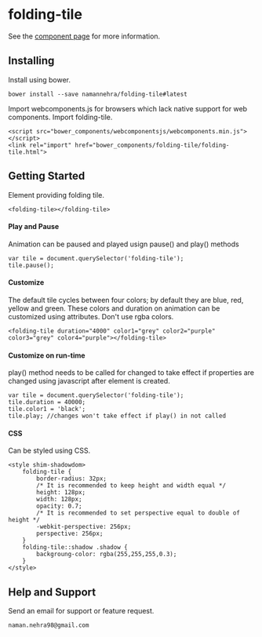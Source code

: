 folding-tile
=============

See the [component page](https://namannehra.github.io/folding-tile/) for more information.

## Installing

Install using bower.
```
bower install --save namannehra/folding-tile#latest
```

Import webcomponents.js for browsers which lack native support for web components. Import folding-tile.
```
<script src="bower_components/webcomponentsjs/webcomponents.min.js"></script>
<link rel="import" href="bower_components/folding-tile/folding-tile.html">
```

## Getting Started

Element providing folding tile.
```
<folding-tile></folding-tile>
```

#### Play and Pause
Animation can be paused and played usign pause() and play() methods
```
var tile = document.querySelector('folding-tile');
tile.pause();
```

#### Customize
The default tile cycles between four colors; by default they are blue, red, yellow and green. These colors and duration on animation can be customized using attributes. Don't use rgba colors.
```
<folding-tile duration="4000" color1="grey" color2="purple" color3="grey" color4="purple"></folding-tile>
```

#### Customize on run-time
play() method needs to be called for changed to take effect if properties are changed using javascript after element is created.
```
var tile = document.querySelector('folding-tile');
tile.duration = 40000;
tile.color1 = 'black';
tile.play; //changes won't take effect if play() in not called
```

#### CSS
Can be styled using CSS.
```
<style shim-shadowdom>
	folding-tile {
		border-radius: 32px;
		/* It is recommended to keep height and width equal */
		height: 128px;
		width: 128px;
		opacity: 0.7;
		/* It is recommended to set perspective equal to double of height */
		-webkit-perspective: 256px;
		perspective: 256px;
	}
	folding-tile::shadow .shadow {
		backgroung-color: rgba(255,255,255,0.3);
	}
</style>
```

## Help and Support

Send an email for support or feature request.
```
naman.nehra98@gmail.com
```